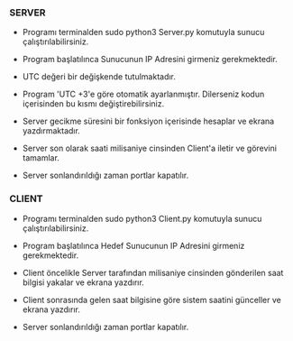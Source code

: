 


###  SERVER
  

 - Programı terminalden sudo python3 Server.py komutuyla sunucu
   çalıştırılabilirsiniz.
   
 
 - Program başlatılınca Sunucunun IP Adresini girmeniz gerekmektedir.

   
  - UTC değeri bir değişkende tutulmaktadır.
   
  - Program 'UTC +3'e göre otomatik ayarlanmıştır. Dilerseniz kodun
   içerisinden bu kısmı değiştirebilirsiniz.
   
   - Server gecikme süresini bir fonksiyon içerisinde hesaplar ve ekrana
   yazdırmaktadır.
   
  - Server son olarak saati milisaniye cinsinden Client'a iletir ve
   görevini tamamlar.
   
  - Server sonlandırıldığı zaman portlar kapatılır.

  
  

###  CLIENT

  

- Programı terminalden sudo python3 Client.py komutuyla sunucu çalıştırılabilirsiniz.

- Program başlatılınca Hedef Sunucunun IP Adresini girmeniz gerekmektedir.

- Client öncelikle Server tarafından milisaniye cinsinden gönderilen saat bilgisi yakalar ve ekrana yazdırır.

- Client sonrasında gelen saat bilgisine göre sistem saatini günceller ve ekrana yazdırır.

- Server sonlandırıldığı zaman portlar kapatılır.